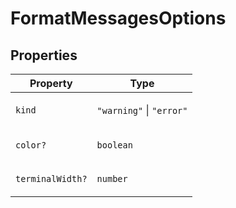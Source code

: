 # FormatMessagesOptions

## Properties

<table>
<thead>
<tr>
<th>Property</th>
<th>Type</th>
</tr>
</thead>
<tbody>
<tr>
<td>

<a id="kind"></a> `kind`

</td>
<td>

`"warning"` \| `"error"`

</td>
</tr>
<tr>
<td>

<a id="color"></a> `color?`

</td>
<td>

`boolean`

</td>
</tr>
<tr>
<td>

<a id="terminalwidth"></a> `terminalWidth?`

</td>
<td>

`number`

</td>
</tr>
</tbody>
</table>
